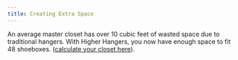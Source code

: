 ```yaml
---
title: Creating Extra Space
---
```


An average master closet has over 10 cubic feet of wasted space due to traditional hangers. With Higher Hangers, you now have enough space to fit 48 shoeboxes. (<a href="#calculator" class="page-scroll">calculate your closet here</a>).